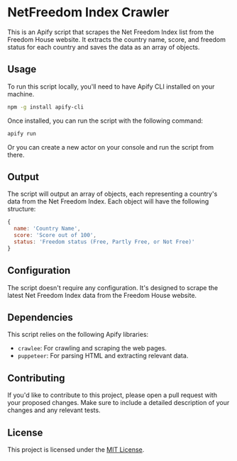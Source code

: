 # NetFreedom Index Crawler

This is an Apify script that scrapes the Net Freedom Index list from the Freedom House website. It extracts the country name, score, and freedom status for each country and saves the data as an array of objects.

## Usage

To run this script locally, you'll need to have Apify CLI installed on your machine.
```bash
npm -g install apify-cli
```

Once installed, you can run the script with the following command:

```bash
apify run
```

Or you can create a new actor on your console and run the script from there.

## Output

The script will output an array of objects, each representing a country's data from the Net Freedom Index. Each object will have the following structure:

```javascript
{
  name: 'Country Name',
  score: 'Score out of 100',
  status: 'Freedom status (Free, Partly Free, or Not Free)'
}
```

## Configuration

The script doesn't require any configuration. It's designed to scrape the latest Net Freedom Index data from the Freedom House website.

## Dependencies

This script relies on the following Apify libraries:

- `crawlee`: For crawling and scraping the web pages.
- `puppeteer`: For parsing HTML and extracting relevant data.

## Contributing

If you'd like to contribute to this project, please open a pull request with your proposed changes. Make sure to include a detailed description of your changes and any relevant tests.

## License

This project is licensed under the [MIT License](LICENSE).